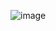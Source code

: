 ![image](https://github.com/companyakis/flutter-bootcamp-2024/assets/77589867/45f8e64a-ae9f-41e3-b673-5b23bc6671a3)
